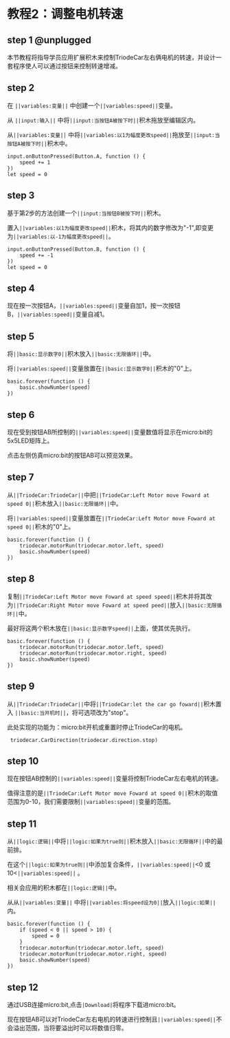 # 教程2：调整电机转速

## step 1 @unplugged

本节教程将指导学员应用扩展积木来控制TriodeCar左右俩电机的转速，并设计一套程序使人可以通过按钮来控制转速增减。

## step 2

在 ``||variables:变量||`` 中创建一个``||variables:speed||``变量。

从 ``||input:输入||`` 中将``||input:当按钮A被按下时||``积木拖放至编辑区内。

从``||variables:变量||`` 中将``||variables:以1为幅度更改speed||``拖放至``||input:当按钮A被按下时||``积木中。

```blocks
input.onButtonPressed(Button.A, function () {
    speed += 1
})
let speed = 0
```

## step 3

基于第2步的方法创建一个``||input:当按钮B被按下时||``积木。

置入``||variables:以1为幅度更改speed||``积木，将其内的数字修改为"-1",即变更为``||variables:以-1为幅度更改speed||``。

```blocks
input.onButtonPressed(Button.B, function () {
    speed += -1
})
let speed = 0
```

## step 4

现在按一次按钮A，``||variables:speed||``变量自加1，按一次按钮B，``||variables:speed||``变量自减1。

## step 5

将``||basic:显示数字0||``积木放入``||basic:无限循环||``中。

将``||variables:speed||``变量放置在``||basic:显示数字0||``积木的"0"上。

```blocks
basic.forever(function () {
    basic.showNumber(speed)
})
```

## step 6

现在受到按钮AB所控制的``||variables:speed||``变量数值将显示在micro:bit的5x5LED矩阵上。

点击左侧仿真micro:bit的按钮AB可以预览效果。

## step 7

从``||TriodeCar:TriodeCar||``中把``||TriodeCar:Left Motor move Foward at speed 0||``积木放入``||basic:无限循环||``中。

将``||variables:speed||``变量放置在``||TriodeCar:Left Motor move Foward at speed 0||``积木的"0"上。

```blocks
basic.forever(function () {
    triodecar.motorRun(triodecar.motor.left, speed)
    basic.showNumber(speed)
})
```

## step 8

复制``||TriodeCar:Left Motor move Foward at speed speed||``积木并将其改为``||TriodeCar:Right Motor move Foward at speed peed||``放入``||basic:无限循环||``中。

最好将这两个积木放在``||basic:显示数字speed||``上面，使其优先执行。

```blocks
basic.forever(function () {
    triodecar.motorRun(triodecar.motor.left, speed)
    triodecar.motorRun(triodecar.motor.right, speed)
    basic.showNumber(speed)
})
```

## step 9

从``||TriodeCar:TriodeCar||``中将``||TriodeCar:let the car go foward||``积木置入 ``||basic:当开机时||``，将可选项改为"stop"。

此处实现的功能为：micro:bit开机或重置时停止TriodeCar的电机。

```blocks
 triodecar.CarDirection(triodecar.direction.stop)
```


## step 10

现在按钮AB控制的``||variables:speed||``变量将控制TriodeCar左右电机的转速。

值得注意的是``||TriodeCar:Left Motor move Foward at speed 0||``积木的取值范围为0-10，我们需要限制``||variables:speed||``变量的范围。

## step 11

从``||logic:逻辑||``中将``||logic:如果为true则||``积木放入``||basic:无限循环||``中的最前排。

在这个``||logic:如果为true则||``中添加复合条件，``||variables:speed||``<0 或 10<``||variables:speed||`` 。

相关会应用的积木都在``||logic:逻辑||``中。

从从``||variables:变量||`` 中将``||variables:将speed设为0||``放入``||logic:如果||``内。

```blocks
basic.forever(function () {
    if (speed < 0 || speed > 10) {
        speed = 0
    }
    triodecar.motorRun(triodecar.motor.left, speed)
    triodecar.motorRun(triodecar.motor.right, speed)
    basic.showNumber(speed)
})
```

## step 12

通过USB连接micro:bit,点击``|Download|``将程序下载进micro:bit。

现在按钮AB可以对TriodeCar左右电机的转速进行控制且``||variables:speed||``不会溢出范围，当将要溢出时可以将数值归零。

<script src="https://makecode.com/gh-pages-embed.js"></script><script>makeCodeRender("{{ site.makecode.home_url }}", "{{ site.github.owner_name }}/{{ site.github.repository_name }}");</script>
